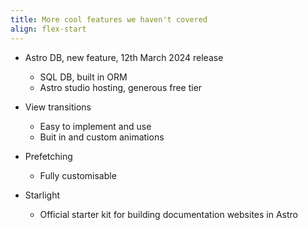 ```yaml
---
title: More cool features we haven't covered
align: flex-start
---
```


- Astro DB, new feature, 12th March 2024 release

  - SQL DB, built in ORM
  - Astro studio hosting, generous free tier

- View transitions

  - Easy to implement and use
  - Buit in and custom animations

- Prefetching

  - Fully customisable

- Starlight

  - Official starter kit for building documentation websites in Astro
